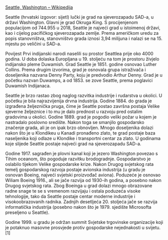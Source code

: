 [Seattle, Washington – Wikipedija](https://hr.wikipedia.org/wiki/Seattle,_Washington)

Seattle (hrvatski izgovor: sijetl) lučki je grad na sjeverozapadu SAD-a, u državi Washington. Glavni je grad Okruga King. S procijenjenom populacijom od 744.955 u 2018, Seattle je najveći grad u istoimenoj državi, kao i cijelog pacifičkog sjeverozapada zemlje. Prema američkom uredu za popis stanovništva, stanovništvo grada iznosi 3,94 milijuna i nalazi se na 15. mjestu po veličini u SAD-a.

Povijest
Prvi indijanski narodi naselili su prostor Seattlea prije oko 4000 godina. U doba dolaska Europljana u 19. stoljeću na tom je prostoru živjelo indijansko pleme Duwamish. Grad Seattle je 1851. godine osnovao Luther Collins. Prema drugim izvorima, grad je osnovala grupa istraživača i doseljenika nazvana Denny Party, koju je predvodio Arthur Denny. Grad je u početku nazvan Duwamps, a od 1853. se zove Seattle, prema poglavici Duwamish Indijanaca.

Seattle je brzo rastao zbog naglog razvitka industrije i rudarstva u okolici. U početku je bila najrazvijenija drvna industrija. Godine 1884. do grada je izgrađena željeznička pruga, čime je Seattle postao završna postaja Velike sjeverne željeznice i to mu je dalo prednost u razvoju pred ostalim gradovima u okolici. Godine 1889. grad je pogodio veliki požar u kojem je nastradalo poslovno središte. Nakon toga se smanjilo gospodarsko značenje grada, ali je on ipak brzo obnovljen. Mnogo doseljenika dolazi nakon što je u Klondikeu u Kanadi pronađeno zlato, te grad postaje baza naseljenika koji odlaze u Klondike i transportni centar za zlato. U godinama koje slijede Seattle postaje najveći grad na sjeverozapadu SAD-a.

Godine 1917. sagrađen je plovni kanal koji je jezero Washington povezao s Tihim oceanom, što pogoduje razvitku brodogradnje. Gospodarstvo je oslabilo tijekom Velike gospodarske krize. Nakon Drugog svjetskog rata temelj gospodarskog razvoja postaje avionska industrija (u gradu je osnovan Boeing, najveći svjetski proizvođač aviona). Poduzeće je osnovao Wiliam Boeing 1916., ali se jače razvija od 1930-ih godina, a posebno nakon Drugog svjetskog rata. Zbog Boeinga u grad dolazi mnogo obrazovane radne snage te se s vremenom razvijaju i ostala poduzeća visoke tehnologije, tako da Seattle postaje centar moderne industrije i visokoobrazovanih radnika. Zadnjih desetljeća 20. stoljeća jače se razvija informatička industrija (posebno nakon što je 1979. sjedište Microsofta preseljeno u Seattle).

Godine 1999. u gradu je održan summit Svjetske trgovinske organizacije koji je potaknuo masovne prosvjede protiv gospodarske nejednakosti u svijetu.[1]

<!---
codetypo:ignore sijetl Duwamish Duwamps Wiliam Klondikeu
--->
